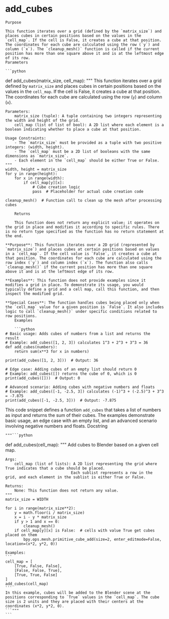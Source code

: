 # add_cubes

    Purpose

    This function iterates over a grid (defined by the `matrix_size`) and places cubes in certain positions based on the values in the `cell_map`. If the cell is False, it creates a cube at that position. The coordinates for each cube are calculated using the row (`y`) and column (`x`). The `cleanup_mesh()` function is called if the current position has more than one square above it and is at the leftmost edge of its row.
    Parameters

    ```python
def add_cubes(matrix_size, cell_map):
    """
    This function iterates over a grid defined by `matrix_size` and places cubes in certain positions based on the values in the `cell_map`.
    If the cell is False, it creates a cube at that position. The coordinates for each cube are calculated using the row (`y`) and column (`x`).
    
    Parameters:
        matrix_size (tuple): A tuple containing two integers representing the width and height of the grid.
        cell_map (list of list of bool): A 2D list where each element is a boolean indicating whether to place a cube at that position.

    Usage Constraints:
        - The `matrix_size` must be provided as a tuple with two positive integers: (width, height).
        - The `cell_map` must be a 2D list of booleans with the same dimensions as `matrix_size`.
        - Each element in the `cell_map` should be either True or False.
    """
    width, height = matrix_size
    for y in range(height):
        for x in range(width):
            if cell_map[y][x]:
                # Cube creation logic
                pass  # Placeholder for actual cube creation code

    cleanup_mesh()  # Function call to clean up the mesh after processing cubes
```
    Returns

    This function does not return any explicit value; it operates on the grid in place and modifies it according to specific rules. There is no return type specified as the function has no return statement at the end.

**Purpose**: This function iterates over a 2D grid (represented by `matrix_size`) and places cubes at certain positions based on values in a `cell_map`. If the cell value is `False`, it creates a cube at that position. The coordinates for each cube are calculated using the row index (`y`) and column index (`x`). The function also calls `cleanup_mesh()` if the current position has more than one square above it and is at the leftmost edge of its row.

**Examples**: This function does not provide examples since it modifies a grid in place. To demonstrate its usage, you would typically define a grid and a cell map, call this function, and then inspect the modified grid.

**Special Cases**: The function handles cubes being placed only when the `cell_map` value for a given position is `False`. It also includes logic to call `cleanup_mesh()` under specific conditions related to row positions.
    Examples

    ```python
# Basic usage: Adds cubes of numbers from a list and returns the result
# Example: add_cubes([1, 2, 3]) calculates 1^3 + 2^3 + 3^3 = 36
def add_cubes(numbers):
    return sum(x**3 for x in numbers)

print(add_cubes([1, 2, 3]))  # Output: 36

# Edge case: Adding cubes of an empty list should return 0
# Example: add_cubes([]) returns the cube of 0, which is 0
print(add_cubes([]))  # Output: 0

# Advanced scenario: Adding cubes with negative numbers and floats
# Example: add_cubes([-1, -2.5, 3]) calculates (-1)^3 + (-2.5)^3 + 3^3 = -7.875
print(add_cubes([-1, -2.5, 3]))  # Output: -7.875
```

This code snippet defines a function `add_cubes` that takes a list of numbers as input and returns the sum of their cubes. The examples demonstrate basic usage, an edge case with an empty list, and an advanced scenario involving negative numbers and floats.
    Docstring

    """```python
def add_cubes(cell_map):
    """
    Add cubes to Blender based on a given cell map.

    Args:
        cell_map (list of lists): A 2D list representing the grid where True indicates that a cube should be placed.
                                 Each sublist represents a row in the grid, and each element in the sublist is either True or False.

    Returns:
        None: This function does not return any value.
    """
    matrix_size = WIDTH

    for i in range(matrix_size**2):
        y = math.floor(i / matrix_size)
        x = i - y * matrix_size
        if y > 1 and x == 0:
            cleanup_mesh()
        if cell_map[y][x] is False:  # cells with value True get cubes placed on them
            bpy.ops.mesh.primitive_cube_add(size=2, enter_editmode=False, location=(x*2, y*2, 0))

    Examples:
    ```
    cell_map = [
        [True, False, False],
        [False, False, True],
        [True, True, False]
    ]
    add_cubes(cell_map)
    ```
    In this example, cubes will be added to the Blender scene at the positions corresponding to `True` values in the `cell_map`. The cube size is 2 units and they are placed with their centers at the coordinates (x*2, y*2, 0).
    ```"""
    ```
